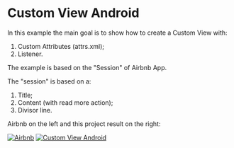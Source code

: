 # Custom View Android

In this example the main goal is to show how to create a Custom View with:
1. Custom Attributes (attrs.xml);
2. Listener.

The example is based on the "Session" of Airbnb App.   

The "session" is based on a: 
1. Title;
2. Content (with read more action);
3. Divisor line.

Airbnb on the left and this project result on the right:

[![Airbnb](https://media.giphy.com/media/HmPwTBYf7iFR6/giphy.gif "Airbnb")](https://media.giphy.com/media/HmPwTBYf7iFR6/giphy.gif "Airbnb")   [![Custom View Android](https://media.giphy.com/media/mzrDHswn0pytq/giphy.gif "Custom View Android")](https://media.giphy.com/media/mzrDHswn0pytq/giphy.gif "Custom View Android")



